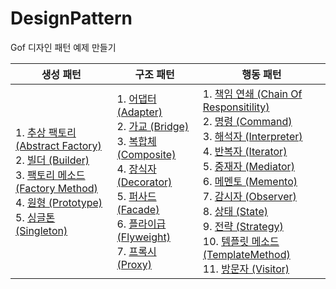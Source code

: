 # DesignPattern
Gof 디자인 패턴 예제 만들기 

|생성 패턴|구조 패턴|행동 패턴|
|------|---|---|
|1. [추상 팩토리 (Abstract Factory)](./Creational/AbstractFactory)<br>2. [빌더 (Builder)](./Creational/Builder)<br>3. [팩토리 메소드 (Factory Method)](./Creational/FactoryMethod)<br>4. [원형 (Prototype)](./Creational/Prototype)<br>5. [싱글톤 (Singleton)](./Creational/Singleton)|1. [어댑터 (Adapter)](./Structural/Adapter)<br>2. [가교 (Bridge)](./Structural/Bridge)<br>3. [복합체 (Composite)](./Structural/Composite)<br>4. [장식자 (Decorator)](./Structural/Decorator)<br>5. [퍼사드 (Facade)](./Structural/Facade)<br>6. [플라이급 (Flyweight)](./Structural/Flyweight)<br>7. [프록시 (Proxy)](./Structural/Proxy)|1. [책임 연쇄 (Chain Of Responsitility)](./Behavioral/ChainOfResponsibility)<br>2. [명령 (Command)](./Behavioral/Command)<br>3. [해석자 (Interpreter)](./Behavioral/Interpreter)<br>4. [반복자 (Iterator)](./Behavioral/Iterator)<br>5. [중재자 (Mediator)](./Behavioral/Mediator)<br>6. [메멘토 (Memento)](./Behavioral/Memento)<br>7. [감시자 (Observer)](./Behavioral/Observer)<br>8. [상태 (State)](./Behavioral/State)<br>9. [전략 (Strategy)](./Behavioral/Strategy)<br>10. [템플릿 메소드 (TemplateMethod)](./Behavioral/TemplateMethod)<br>11. [방문자 (Visitor)](./Behavioral/Visitor)|
